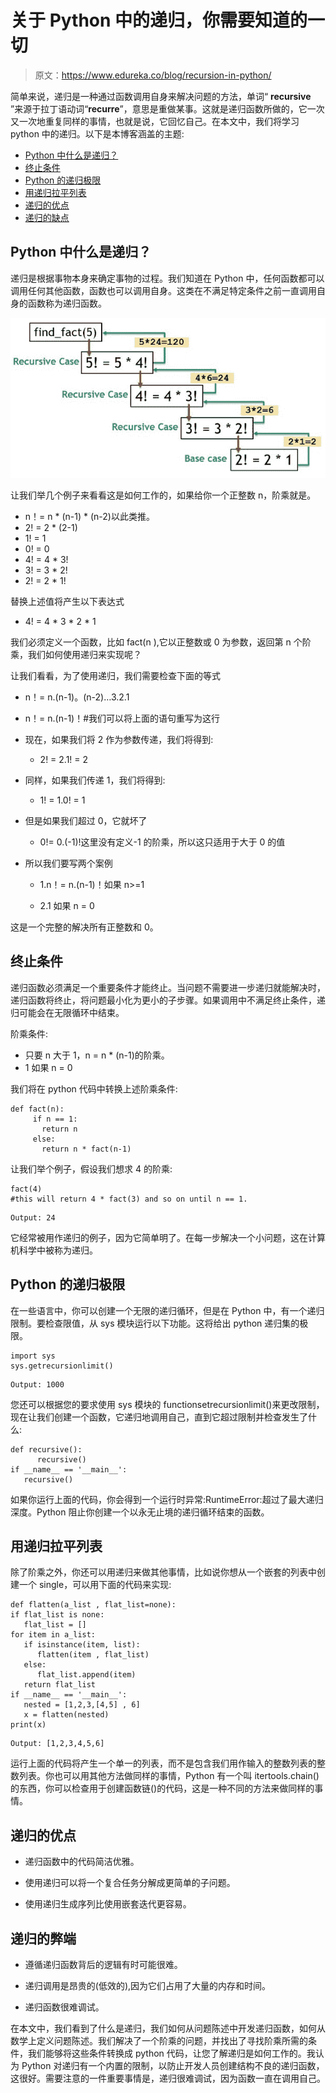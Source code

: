 # 关于 Python 中的递归，你需要知道的一切

> 原文：<https://www.edureka.co/blog/recursion-in-python/>

简单来说，递归是一种通过函数调用自身来解决问题的方法，单词“ **recursive** ”来源于拉丁语动词“**recurre**”，意思是重做某事。这就是递归函数所做的，它一次又一次地重复同样的事情，也就是说，它回忆自己。在本文中，我们将学习 python 中的递归。以下是本博客涵盖的主题:

*   [Python 中什么是递归？](#recursion)
*   [终止条件](#termination)
*   [Python 的递归极限](#limit)
*   [用递归拉平列表](#flattening)
*   [递归的优点](#advantages)
*   [递归的缺点](#disadvantages)

## **Python 中什么是递归？**

递归是根据事物本身来确定事物的过程。我们知道在 Python 中，任何函数都可以调用任何其他函数，函数也可以调用自身。这类在不满足特定条件之前一直调用自身的函数称为递归函数。

![Recursion-in-Python](img/5c2bbe445fdf85d72605b803c25fdb6f.png)

让我们举几个例子来看看这是如何工作的，如果给你一个正整数 n，阶乘就是。

*   n！= n * (n-1) * (n-2)以此类推。
*   2! = 2 * (2-1)
*   1! = 1
*   0! = 0
*   4! = 4 * 3!
*   3! = 3 * 2!
*   2! = 2 * 1!

替换上述值将产生以下表达式

*   4! = 4 * 3 * 2 * 1

我们必须定义一个函数，比如 fact(n ),它以正整数或 0 为参数，返回第 n 个阶乘，我们如何使用递归来实现呢？

让我们看看，为了使用递归，我们需要检查下面的等式

*   n！= n.(n-1)。(n-2)…3.2.1

*   n！= n.(n-1)！#我们可以将上面的语句重写为这行

*   现在，如果我们将 2 作为参数传递，我们将得到:

    *   2! = 2.1! = 2

*   同样，如果我们传递 1，我们将得到:

    *   1! = 1.0! = 1

*   但是如果我们超过 0，它就坏了

    *   0!= 0.(-1)!这里没有定义-1 的阶乘，所以这只适用于大于 0 的值

*   所以我们要写两个案例

    *   1.n！= n.(n-1)！如果 n>=1

    *   2.1 如果 n = 0

这是一个完整的解决所有正整数和 0。

## **终止条件**

递归函数必须满足一个重要条件才能终止。当问题不需要进一步递归就能解决时，递归函数将终止，将问题最小化为更小的子步骤。如果调用中不满足终止条件，递归可能会在无限循环中结束。

阶乘条件:

*   只要 n 大于 1，n = n * (n-1)的阶乘。
*   1 如果 n = 0

我们将在 python 代码中转换上述阶乘条件:

```
def fact(n):
     if n == 1:
       return n
     else:
       return n * fact(n-1)

```

让我们举个例子，假设我们想求 4 的阶乘:

```
fact(4)
#this will return 4 * fact(3) and so on until n == 1.

```

```
Output: 24
```

它经常被用作递归的例子，因为它简单明了。在每一步解决一个小问题，这在计算机科学中被称为递归。

## **Python 的递归极限**

在一些语言中，你可以创建一个无限的递归循环，但是在 Python 中，有一个递归限制。要检查限值，从 sys 模块运行以下功能。这将给出 python 递归集的极限。

```
import sys
sys.getrecursionlimit()

```

```
Output: 1000
```

您还可以根据您的要求使用 sys 模块的 functionsetrecursionlimit()来更改限制，现在让我们创建一个函数，它递归地调用自己，直到它超过限制并检查发生了什么:

```
def recursive():
      recursive()
if __name__ == '__main__':
   recursive()

```

如果你运行上面的代码，你会得到一个运行时异常:RuntimeError:超过了最大递归深度。Python 阻止你创建一个以永无止境的递归循环结束的函数。

## **用递归拉平列表**

除了阶乘之外，你还可以用递归来做其他事情，比如说你想从一个嵌套的列表中创建一个 single，可以用下面的代码来实现:

```
def flatten(a_list , flat_list=none):
if flat_list is none:
   flat_list = []
for item in a_list:
   if isinstance(item, list):
      flatten(item , flat_list)
   else:
      flat_list.append(item)
   return flat_list
if __name__ == '__main__':
   nested = [1,2,3,[4,5] , 6]
   x = flatten(nested)
print(x)

```

```
Output: [1,2,3,4,5,6]
```

运行上面的代码将产生一个单一的列表，而不是包含我们用作输入的整数列表的整数列表。你也可以用其他方法做同样的事情，Python 有一个叫 itertools.chain()的东西，你可以检查用于创建函数链()的代码，这是一种不同的方法来做同样的事情。

## **递归的优点**

*   递归函数中的代码简洁优雅。

*   使用递归可以将一个复合任务分解成更简单的子问题。

*   使用递归生成序列比使用嵌套迭代更容易。

## **递归的弊端**

*   遵循递归函数背后的逻辑有时可能很难。

*   递归调用是昂贵的(低效的),因为它们占用了大量的内存和时间。

*   递归函数很难调试。

在本文中，我们看到了什么是递归，我们如何从问题陈述中开发递归函数，如何从数学上定义问题陈述。我们解决了一个阶乘的问题，并找出了寻找阶乘所需的条件，我们能够将这些条件转换成 python 代码，让您了解递归是如何工作的。我认为 Python 对递归有一个内置的限制，以防止开发人员创建结构不良的递归函数，这很好。需要注意的一件重要事情是，递归很难调试，因为函数一直在调用自己。